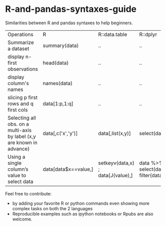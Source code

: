 R-and-pandas-syntaxes-guide
===========================

Similarities between R and pandas syntaxes to help beginners.

 <table style="width:100%">
  <tr>
    <td>Operations</td>
    <td>R</td>
    <td>R::data.table</td>
    <td>R::dplyr</td>
    <td>pandas</td>
  </tr>
  <tr>
    <td>Summarize a dataset</td>
    <td>summary(data)</td>
    <td>..</td>
    <td>..</td>
    <td>data.describe()</td>
  </tr>
  <tr>
    <td>display n-first observations</td>
    <td>head(data)</td>
    <td>..</td>
    <td>..</td>
    <td>data.head()</td>
  </tr>
  <tr>
    <td>display column's names</td>
    <td>names(data)</td>
    <td>..</td>
    <td>..</td>
    <td>data.columns</td>
  </tr>
  <tr>
    <td>slicing p first rows and q first cols</td>
    <td>data[1:p,1:q]</td>
    <td>..</td>
    <td>..</td>
    <td>data.iloc[:(p-1),:(q-1)]</td>
  </tr>
  <tr>
    <td>Selecting all obs. on a multi-axis by label (x,y are known in advance)</td>
    <td>data[,c('x','y')]</td>
    <td>data[,list(x,y)]</td>
    <td>select(data,x,y)</td>
    <td>data.loc[:,['x,'y']]</td>
  </tr>
  <tr>
    <td>Using a single column’s value to select data</td>
    <td>data[data$x==value,]</td>
    <td>setkeyv(data,x) ; data[J(value),]</td>
    <td>data %>% select(data,x) %>% filter(data,x==value)</td>
    <td>data[data.x==value]</td>
  </tr>
</table> 


Feel free to contribute:
* by adding your favorite R or python commands even showing more complex tasks on both the 2 languages
* Reproducible examples such as ipython notebooks or Rpubs are also welcome.

